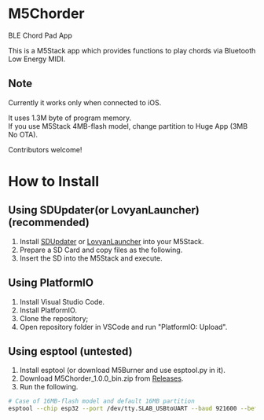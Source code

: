 # M5Chorder
BLE Chord Pad App

This is a M5Stack app which provides functions to play chords via Bluetooth Low Energy MIDI.

## Note
Currently it works only when connected to iOS.  

It uses 1.3M byte of program memory.  
If you use M5Stack 4MB-flash model, change partition to Huge App (3MB No OTA).

Contributors welcome!

# How to Install

## Using SDUpdater(or LovyanLauncher) (recommended)
1. Install [SDUpdater](https://github.com/tobozo/M5Stack-SD-Updater) or [LovyanLauncher](https://github.com/lovyan03/M5Stack_LovyanLauncher) into your M5Stack.
2. Prepare a SD Card and copy files as the following.
3. Insert the SD into the M5Stack and execute.

## Using PlatformIO
1. Install Visual Studio Code.
2. Install PlatformIO.
3. Clone the repository;
4. Open repository folder in VSCode and run "PlatformIO: Upload".

## Using esptool (untested)
1. Install esptool (or download M5Burner and use esptool.py in it).
2. Download M5Chorder_1.0.0_bin.zip from [Releases](https://github.com/wararyo/M5Chorder/releases).
3. Run the following.

``` sh
# Case of 16MB-flash model and default 16MB partition
esptool --chip esp32 --port /dev/tty.SLAB_USBtoUART --baud 921600 --before default_reset --after hard_reset write_flash -z --flash_freq 40m 0x10000 M5Chorder.bin
```
